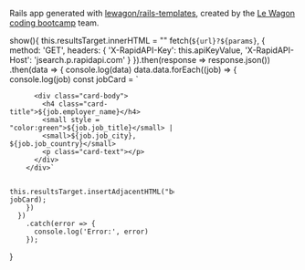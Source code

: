 Rails app generated with [lewagon/rails-templates](https://github.com/lewagon/rails-templates), created by the [Le Wagon coding bootcamp](https://www.lewagon.com) team.


show(){
    this.resultsTarget.innerHTML = ""
    fetch(`${url}?${params}`, {
      method: 'GET',
      headers: {
        'X-RapidAPI-Key': this.apiKeyValue,
        'X-RapidAPI-Host': 'jsearch.p.rapidapi.com'
      }
    }).then(response => response.json())
      .then(data => {
        console.log(data)
        data.data.forEach((job) => {
          console.log(job)
          const jobCard = `<div class="card m-1" style="width: 18rem;">

          <div class="card-body">
            <h4 class="card-title">${job.employer_name}</h4>
            <small style = "color:green">${job.job_title}</small> |
            <small>${job.job_city}, ${job.job_country}</small>
            <p class="card-text"></p>
          </div>
        </div>`

        this.resultsTarget.insertAdjacentHTML("beforeend", jobCard);
        })
      })
        .catch(error => {
          console.log('Error:', error)
        });
  }

